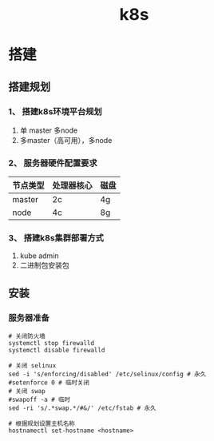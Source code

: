 <div style="text-align: center; font-size: 33px; font-weight: bold; ">k8s</div>

# 搭建
## 搭建规划

### 1、 搭建k8s环境平台规划

1. 单 master 多node
2. 多master（高可用），多node

### 2、 服务器硬件配置要求

| 节点类型   | 处理器核心 | 磁盘 |
|--------|-------|----|
| master | 2c    | 4g |  20G|
| node   | 4c    | 8g |  40g|

### 3、 搭建k8s集群部署方式
1. kube admin
2. 二进制包安装包

## 安装
### 服务器准备
```shell
# 关闭防火墙
systemctl stop firewalld
systemctl disable firewalld

# 关闭 selinux
sed -i 's/enforcing/disabled' /etc/selinux/config # 永久
#setenforce 0 # 临时关闭
# 关闭 swap
#swapoff -a # 临时
sed -ri 's/.*swap.*/#&/' /etc/fstab # 永久

# 根据规划设置主机名称
hostnamectl set-hostname <hostname>





```



